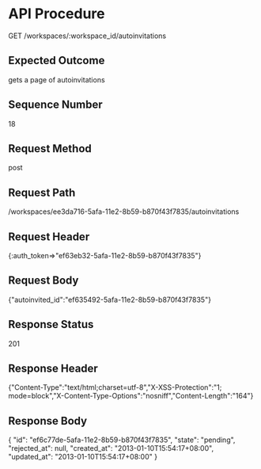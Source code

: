 # API Procedure
GET /workspaces/:workspace_id/autoinvitations
## Expected Outcome
gets a page of autoinvitations
## Sequence Number
18
## Request Method
post
## Request Path
/workspaces/ee3da716-5afa-11e2-8b59-b870f43f7835/autoinvitations
## Request Header
{:auth_token=>"ef63eb32-5afa-11e2-8b59-b870f43f7835"}
## Request Body
{"autoinvited_id":"ef635492-5afa-11e2-8b59-b870f43f7835"}

## Response Status
201
## Response Header
{"Content-Type":"text/html;charset=utf-8","X-XSS-Protection":"1; mode=block","X-Content-Type-Options":"nosniff","Content-Length":"164"}

## Response Body
{
  "id": "ef6c77de-5afa-11e2-8b59-b870f43f7835",
  "state": "pending",
  "rejected_at": null,
  "created_at": "2013-01-10T15:54:17+08:00",
  "updated_at": "2013-01-10T15:54:17+08:00"
}
